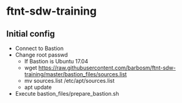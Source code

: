 # ftnt-sdw-training


## Initial config

- Connect to Bastion
- Change root passwd
  - If Bastion is Ubuntu 17.04
  - wget https://raw.githubusercontent.com/barbosm/ftnt-sdw-training/master/bastion_files/sources.list
  - mv sources.list /etc/apt/sources.list
  - apt update
- Execute bastion_files/prepare_bastion.sh


